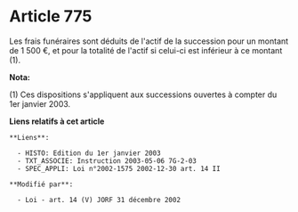 # Article 775

Les frais funéraires sont déduits de l'actif de la succession pour un montant de 1 500 €, et pour la totalité de l'actif si
celui-ci est inférieur à ce montant (1).

**Nota:**

(1) Ces dispositions s'appliquent aux successions ouvertes à compter du 1er janvier 2003.

**Liens relatifs à cet article**

	**Liens**:

	  - HISTO: Edition du 1er janvier 2003
	  - TXT_ASSOCIE: Instruction 2003-05-06 7G-2-03
	  - SPEC_APPLI: Loi n°2002-1575 2002-12-30 art. 14 II

	**Modifié par**:

	  - Loi - art. 14 (V) JORF 31 décembre 2002
